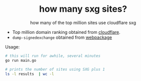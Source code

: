 <h1 align="center">
  how many sxg sites?
</h1>

<p align="center">
  how many of the top million sites use cloudflare sxg
</p>

- Top million domain ranking obtained from [cloudflare](https://radar.cloudflare.com/domains).
- `dump-signedexchange` obtained from [webpackage](https://github.com/WICG/webpackage/blob/main/go/signedexchange/cmd/dump-signedexchange/main.go)

Usage:

```sh
# this will run for awhile, several minutes
go run main.go

# prints the number of sites using SXG plus 1
ls -l results  | wc -l 
```
